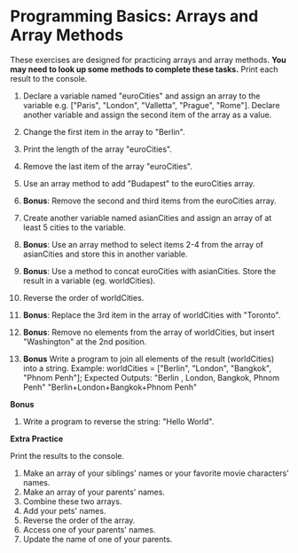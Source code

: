 # Programming Basics: Arrays and Array Methods

These exercises are designed for practicing arrays and array methods. **You may need to look up some methods to complete these tasks.** Print each result to the console.

1. Declare a variable named "euroCities" and assign an array to the variable e.g. ["Paris", "London", "Valletta", "Prague", "Rome"]. Declare another variable and assign the second item of the array as a value.

2. Change the first item in the array to "Berlin".

3. Print the length of the array "euroCities".

4. Remove the last item of the array "euroCities". 

5. Use an array method to add "Budapest" to the euroCities array. 

6. **Bonus**: Remove the second and third items from the euroCities array. 

7. Create another variable named asianCities and assign an array of at least 5 cities to the variable.

8. **Bonus**: Use an array method to select items 2-4 from the array of asianCities and store this in another variable.  

9. **Bonus**: Use a method to concat euroCities with asianCities. Store the result in a variable (eg. worldCities).  

10. Reverse the order of worldCities.

11. **Bonus**: Replace the 3rd item in the array of worldCities with "Toronto". 

12. **Bonus**: Remove no elements from the array of worldCities, but insert "Washington" at the 2nd position.

13. **Bonus** Write a program to join all elements of the result (worldCities) into a string. 
Example: worldCities = ["Berlin", "London", "Bangkok", "Phnom Penh"];
Expected Outputs: 
"Berlin , London, Bangkok, Phnom Penh"
"Berlin+London+Bangkok+Phnom Penh" 

**Bonus**

1. Write a program to reverse the string: "Hello World". 

**Extra Practice**

Print the results to the console.

1. Make an array of your siblings' names or your favorite movie characters' names.
2. Make an array of your parents' names.
3. Combine these two arrays.
4. Add your pets' names.
5. Reverse the order of the array.
6. Access one of your parents' names.
7. Update the name of one of your parents. 
	

